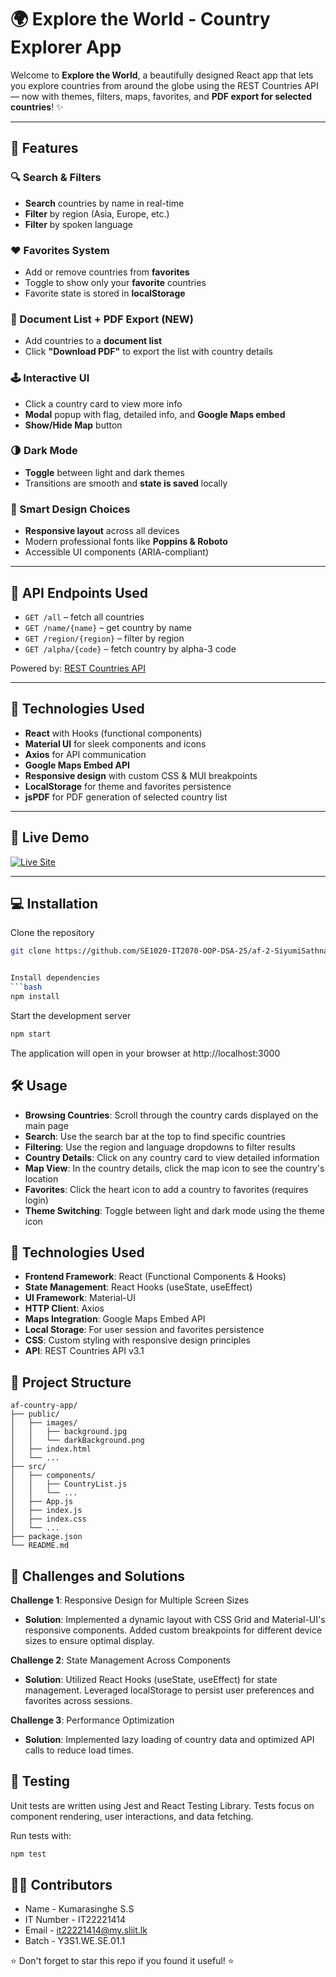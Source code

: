 # 🌍 Explore the World - Country Explorer App

Welcome to **Explore the World**, a beautifully designed React app that lets you explore countries from around the globe using the REST Countries API — now with themes, filters, maps, favorites, and **PDF export for selected countries**! ✨

---

## 🚀 Features

### 🔍 Search & Filters
- **Search** countries by name in real-time
- **Filter** by region (Asia, Europe, etc.)
- **Filter** by spoken language

### ❤️ Favorites System
- Add or remove countries from **favorites**
- Toggle to show only your **favorite** countries
- Favorite state is stored in **localStorage**

### 📄 Document List + PDF Export (**NEW**)
- Add countries to a **document list**
- Click **"Download PDF"** to export the list with country details

### 🕹️ Interactive UI
- Click a country card to view more info
- **Modal** popup with flag, detailed info, and **Google Maps embed**
- **Show/Hide Map** button

### 🌗 Dark Mode
- **Toggle** between light and dark themes
- Transitions are smooth and **state is saved** locally

### 🧠 Smart Design Choices
- **Responsive layout** across all devices
- Modern professional fonts like **Poppins & Roboto**
- Accessible UI components (ARIA-compliant)

---

## 📡 API Endpoints Used
- `GET /all` – fetch all countries
- `GET /name/{name}` – get country by name
- `GET /region/{region}` – filter by region
- `GET /alpha/{code}` – fetch country by alpha-3 code

Powered by: [REST Countries API](https://restcountries.com)

---

## 🧰 Technologies Used
- **React** with Hooks (functional components)
- **Material UI** for sleek components and icons
- **Axios** for API communication
- **Google Maps Embed API**
- **Responsive design** with custom CSS & MUI breakpoints
- **LocalStorage** for theme and favorites persistence
- **jsPDF** for PDF generation of selected country list

---

## 🔗 Live Demo

[![Live Site](https://img.shields.io/badge/🌐%20Explore%20the%20App-explore--the--worlds.netlify.app-brightgreen?style=for-the-badge)](https://explore-the-worlds.netlify.app/)

---

## 💻 Installation

Clone the repository
```bash
git clone https://github.com/SE1020-IT2070-OOP-DSA-25/af-2-SiyumiSathnaraKumarasinghe


Install dependencies
```bash
npm install
```

Start the development server
```bash
npm start
```

The application will open in your browser at http://localhost:3000

## 🛠️ Usage

- **Browsing Countries**: Scroll through the country cards displayed on the main page
- **Search**: Use the search bar at the top to find specific countries
- **Filtering**: Use the region and language dropdowns to filter results
- **Country Details**: Click on any country card to view detailed information
- **Map View**: In the country details, click the map icon to see the country's location
- **Favorites**: Click the heart icon to add a country to favorites (requires login)
- **Theme Switching**: Toggle between light and dark mode using the theme icon

## 🧰 Technologies Used

- **Frontend Framework**: React (Functional Components & Hooks)
- **State Management**: React Hooks (useState, useEffect)
- **UI Framework**: Material-UI
- **HTTP Client**: Axios
- **Maps Integration**: Google Maps Embed API
- **Local Storage**: For user session and favorites persistence
- **CSS**: Custom styling with responsive design principles
- **API**: REST Countries API v3.1

## 📁 Project Structure
```
af-country-app/
├── public/
│   ├── images/
│   │   ├── background.jpg
│   │   └── darkBackground.png
│   ├── index.html
│   └── ...
├── src/
│   ├── components/
│   │   ├── CountryList.js
│   │   └── ...
│   ├── App.js
│   ├── index.js
│   ├── index.css
│   └── ...
├── package.json
└── README.md
```

## 🔧 Challenges and Solutions

**Challenge 1**: Responsive Design for Multiple Screen Sizes
- **Solution**: Implemented a dynamic layout with CSS Grid and Material-UI's responsive components. Added custom breakpoints for different device sizes to ensure optimal display.

**Challenge 2**: State Management Across Components
- **Solution**: Utilized React Hooks (useState, useEffect) for state management. Leveraged localStorage to persist user preferences and favorites across sessions.

**Challenge 3**: Performance Optimization
- **Solution**: Implemented lazy loading of country data and optimized API calls to reduce load times.

## 🧪 Testing

Unit tests are written using Jest and React Testing Library. Tests focus on component rendering, user interactions, and data fetching.

Run tests with:
```bash
npm test
```

## 👨‍💻 Contributors

- Name - Kumarasinghe S.S
- IT Number - IT22221414
- Email - it22221414@my.sliit.lk
- Batch - Y3S1.WE.SE.01.1

⭐ Don't forget to star this repo if you found it useful! ⭐

